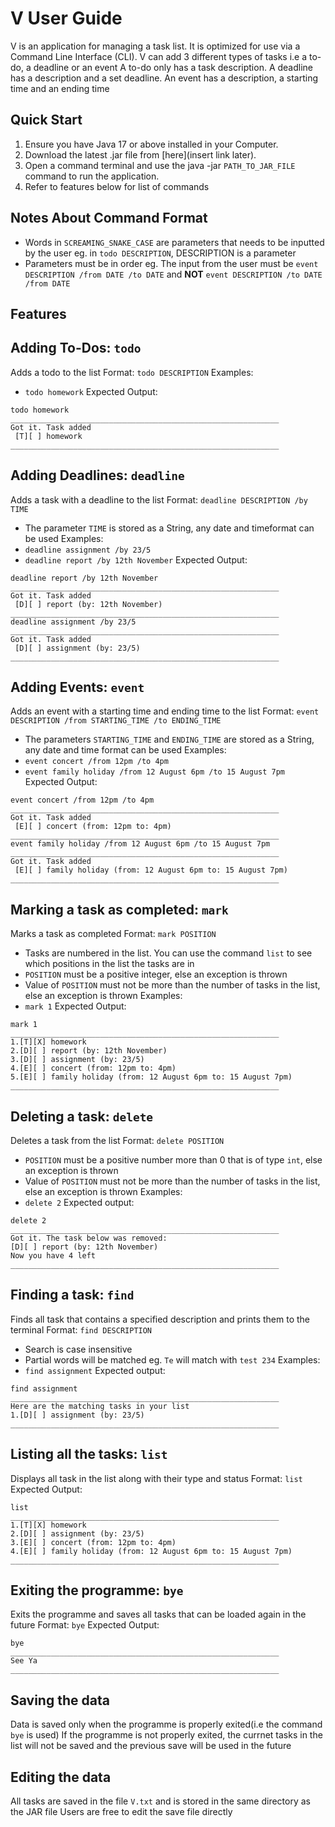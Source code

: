 # V User Guide

V is an application for managing a task list. It is optimized for use via a Command Line Interface (CLI).
V can add 3 different types of tasks i.e a to-do, a deadline or an event
A to-do only has a task description. A deadline has a description and a set deadline. An event has a description, a starting time and an ending time

## Quick Start

1. Ensure you have Java 17 or above installed in your Computer.
2. Download the latest .jar file from [here](insert link later).
3. Open a command terminal and use the java -jar `PATH_TO_JAR_FILE` command to run the application.
4. Refer to features below for list of commands

## Notes About Command Format
- Words in `SCREAMING_SNAKE_CASE` are parameters that needs to be inputted by the user
eg. in `todo DESCRIPTION`, DESCRIPTION is a parameter
- Parameters must be in order
eg. The input from the user must be `event DESCRIPTION /from DATE /to DATE` and **NOT** `event DESCRIPTION /to DATE /from DATE`

## Features
## Adding To-Dos: `todo`

Adds a todo to the list
Format: `todo DESCRIPTION`
Examples: 
- `todo homework`
Expected Output:
```
todo homework
____________________________________________________________
Got it. Task added
 [T][ ] homework
____________________________________________________________
```

## Adding Deadlines: `deadline`
Adds a task with a deadline to the list
Format: `deadline DESCRIPTION /by TIME`
-  The parameter `TIME` is stored as a String, any date and timeformat can be used 
Examples: 
- `deadline assignment /by 23/5`
- `deadline report /by 12th November`
Expected Output:
```
deadline report /by 12th November
____________________________________________________________
Got it. Task added
 [D][ ] report (by: 12th November)
____________________________________________________________
deadline assignment /by 23/5
____________________________________________________________
Got it. Task added
 [D][ ] assignment (by: 23/5)
____________________________________________________________
```

## Adding Events: `event`
Adds an event with a starting time and ending time to the list
Format: `event DESCRIPTION /from STARTING_TIME /to ENDING_TIME`
- The parameters `STARTING_TIME` and `ENDING_TIME` are stored as a String, any date and time format can be used
Examples:
- `event concert /from 12pm /to 4pm`
- `event family holiday /from 12 August 6pm /to 15 August 7pm`
Expected Output:
```
event concert /from 12pm /to 4pm
____________________________________________________________
Got it. Task added
 [E][ ] concert (from: 12pm to: 4pm)
____________________________________________________________
event family holiday /from 12 August 6pm /to 15 August 7pm
____________________________________________________________
Got it. Task added
 [E][ ] family holiday (from: 12 August 6pm to: 15 August 7pm)
____________________________________________________________
```

## Marking a task as completed: `mark`
Marks a task as completed
Format: `mark POSITION`
- Tasks are numbered in the list. You can use the command `list` to see which positions in the list the tasks are in
- `POSITION` must be a positive integer, else an exception is thrown
- Value of `POSITION` must not be more than the number of tasks in the list, else an exception is thrown
Examples:
- `mark 1`
Expected Output:
```
mark 1
____________________________________________________________
1.[T][X] homework
2.[D][ ] report (by: 12th November)
3.[D][ ] assignment (by: 23/5)
4.[E][ ] concert (from: 12pm to: 4pm)
5.[E][ ] family holiday (from: 12 August 6pm to: 15 August 7pm)
____________________________________________________________
```

## Deleting a task: `delete`
Deletes a task from the list
Format: `delete POSITION`
- `POSITION` must be a positive number more than 0 that is of type `int`, else an exception is thrown
- Value of `POSITION` must not be more than the number of tasks in the list, else an exception is thrown
Examples:
- `delete 2`
Expected output:
```
delete 2
____________________________________________________________
Got it. The task below was removed:
[D][ ] report (by: 12th November)
Now you have 4 left
____________________________________________________________
```

## Finding a task: `find`
Finds all task that contains a specified description and prints them to the terminal
Format: `find DESCRIPTION`
- Search is case insensitive
- Partial words will be matched eg. `Te` will match with `test 234`
Examples:
- `find assignment`
Expected output:
```
find assignment
____________________________________________________________
Here are the matching tasks in your list
1.[D][ ] assignment (by: 23/5)
____________________________________________________________
```

## Listing all the tasks: `list`
Displays all task in the list along with their type and status
Format: `list`
Expected Output:
```
list
____________________________________________________________
1.[T][X] homework
2.[D][ ] assignment (by: 23/5)
3.[E][ ] concert (from: 12pm to: 4pm)
4.[E][ ] family holiday (from: 12 August 6pm to: 15 August 7pm)
____________________________________________________________
```

## Exiting the programme: `bye`
Exits the programme and saves all tasks that can be loaded again in the future
Format: `bye`
Expected Output:
```
bye
____________________________________________________________
See Ya
____________________________________________________________
```

## Saving the data
Data is saved only when the programme is properly exited(i.e the command `bye` is used)
If the programme is not properly exited, the currnet tasks in the list will not be saved and the previous save
will be used in the future

## Editing the data
All tasks are saved in the file `V.txt` and is stored in the same directory as the JAR file
Users are free to edit the save file directly